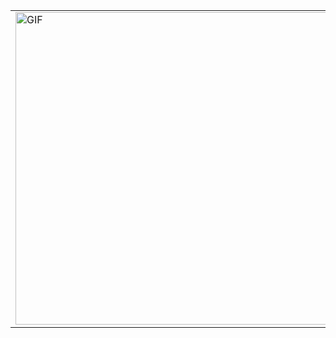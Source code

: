 <table>
  <tr>
    <td>
      <img src="https://github.com/user-attachments/assets/96bfee86-6009-4293-aa70-be5894df1c2c" alt="GIF" width="500"/>
    </td>
    <td>
      <ul>
         <li><i>Myself Anurag</i></li>
        <li><i>Field of Study: Computer Science</i></li>
        <li><i>Interests: Physics, Quantum Computing, and Machine Learning</i></li>
        <li><i>I use Arch Linux BTW</i></li>
      </ul>
    </td>
  </tr>
</table>
